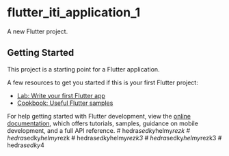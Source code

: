 # flutter_iti_application_1

A new Flutter project.

## Getting Started

This project is a starting point for a Flutter application.

A few resources to get you started if this is your first Flutter project:

- [Lab: Write your first Flutter app](https://docs.flutter.dev/get-started/codelab)
- [Cookbook: Useful Flutter samples](https://docs.flutter.dev/cookbook)

For help getting started with Flutter development, view the
[online documentation](https://docs.flutter.dev/), which offers tutorials,
samples, guidance on mobile development, and a full API reference.
#   h e d r a _ s e d k y _ h e l m y _ r e z k  
 #   h e d r a _ s e d k y _ h e l m y _ r e z k  
 #   h e d r a _ s e d k y _ h e l m y _ r e z k 3  
 #   h e d r a _ s e d k y _ h e l m y _ r e z k 3  
 #   h e d r a _ s e d k y _ 4  
 